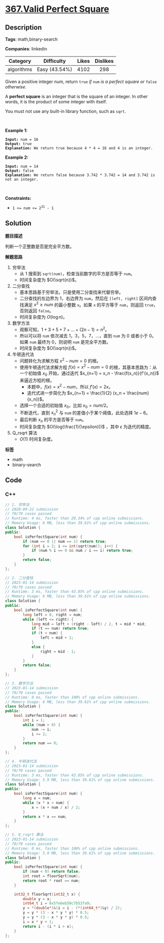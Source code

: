 # [367.Valid Perfect Square](https://leetcode.com/problems/valid-perfect-square/description/)

## Description

**Tags**: math,binary-search

**Companies**: linkedin

|  Category  |  Difficulty   | Likes | Dislikes |
| :--------: | :-----------: | :---: | :------: |
| algorithms | Easy (43.54%) | 4102  |   298    |

<p>Given a positive integer num, return <code>true</code> <em>if</em> <code>num</code> <em>is a perfect square or</em> <code>false</code> <em>otherwise</em>.</p>
<p>A <strong>perfect square</strong> is an integer that is the square of an integer. In other words, it is the product of some integer with itself.</p>
<p>You must not use any built-in library function, such as <code>sqrt</code>.</p>
<p>&nbsp;</p>
<p><strong class="example">Example 1:</strong></p>
<pre><code><strong>Input:</strong> num = 16
<strong>Output:</strong> true
<strong>Explanation:</strong> We return true because 4 * 4 = 16 and 4 is an integer.</code></pre>
<p><strong class="example">Example 2:</strong></p>
<pre><code><strong>Input:</strong> num = 14
<strong>Output:</strong> false
<strong>Explanation:</strong> We return false because 3.742 * 3.742 = 14 and 3.742 is not an integer.</code></pre>
<p>&nbsp;</p>
<p><strong>Constraints:</strong></p>
<ul>
  <li><code>1 &lt;= num &lt;= 2<sup>31</sup> - 1</code></li>
</ul>

## Solution

**题目描述**

判断一个正整数是否是完全平方数。

**解题思路**

1. 穷举法
   - 从 1 搜索到 `sqrt(num)`，检查当前数字的平方是否等于 `num`。
   - 时间复杂度为 $O(\sqrt{n})$。
2. 二分查找
   - 基本思路基于穷举法，只是使用二分查找来代替穷举。
   - 二分查找的左边界为 1，右边界为 `num`，然后在 `[left, right]` 区间内查找满足 $x^2 \geq num$ 的最小整数 `x`。如果 `x` 的平方等于 `num`，则返回 `true`，否则返回 `false`。
   - 时间复杂度为 $O(\log{n})$。
3. 数学方法
   - 观察可知，$1 + 3 + 5 + 7 + ... + (2n-1) = n^2$。
   - 所以可以将 `num` 依次减去 1，3，5，7，...，直到 `num` 为 0 或者小于 0。如果 `num` 最终为 0，则说明 `num` 是完全平方数。
   - 时间复杂度为 $O(\sqrt{n})$。
4. 牛顿迭代法
   - 问题转化为求解方程 $x^2 - num = 0$ 的根。
   - 使用牛顿迭代法求解方程 $f(x) = x^2 - num = 0$ 的根，其基本思路为：从一个初始值 $x_0$ 开始，通过迭代 $x_{n+1} = x_n - \frac{f(x_n)}{f'(x_n)}$ 来逼近方程的根。
     - 本题中，$f(x) = x^2 - num$，所以 $f'(x) = 2x$。
     - 迭代式进一步简化为 $x_{n+1} = \frac{1}{2} (x_n + \frac{num}{x_n})$。
   - 选择一个合适的初始值 $x_0$，比如 $x_0 = num / 2$。
   - 不断迭代，直到 $x_n^2$ 与 `num` 的差值小于某个阈值，此处选择 $1e-6$。
   - 最后判断 $x_n$ 的平方是否等于 `num`。
   - 时间复杂度为 $O(\log(\frac{1}{\epsilon}))$ ，其中 $\epsilon$ 为迭代的精度。
5. Q_rsqrt 算法
   - $O(1)$ 时间复杂度。

**标签**

- math
- binary-search

<!-- code start -->
## Code

### C++

```cpp
// 1. 穷举法
// 2020-09-22 submission
// 70/70 cases passed
// Runtime: 4 ms, faster than 20.34% of cpp online submissions.
// Memory Usage: 6 MB, less than 39.61% of cpp online submissions.
class Solution {
public:
    bool isPerfectSquare(int num) {
        if (num == 0 || num == 1) return true;
        for (int i = 2; i <= int(sqrt(num)); i++) {
            if (num % i == 0 && num / i == i) return true;
        }
        return false;
    }
};
```

```cpp
// 2. 二分查找
// 2023-01-14 submission
// 70/70 cases passed
// Runtime: 3 ms, faster than 43.85% of cpp online submissions.
// Memory Usage: 6 MB, less than 39.61% of cpp online submissions.
class Solution {
public:
    bool isPerfectSquare(int num) {
        long left = 0, right = num;
        while (left <= right) {
            long mid = left + (right - left) / 2, t = mid * mid;
            if (t == num) return true;
            if (t < num) {
                left = mid + 1;
            }
            else {
                right = mid - 1;
            }
        }
        return false;
    }
};
```

```cpp
// 3. 数学方法
// 2023-01-14 submission
// 70/70 cases passed
// Runtime: 0 ms, faster than 100% of cpp online submissions.
// Memory Usage: 6 MB, less than 39.61% of cpp online submissions.
class Solution {
public:
    bool isPerfectSquare(int num) {
        int i = 1;
        while (num > 0) {
            num -= i;
            i += 2;
        }
        return num == 0;
    }
};
```

```cpp
// 4. 牛顿迭代法
// 2023-01-14 submission
// 70/70 cases passed
// Runtime: 3 ms, faster than 43.85% of cpp online submissions.
// Memory Usage: 5.9 MB, less than 39.61% of cpp online submissions.
class Solution {
public:
    bool isPerfectSquare(int num) {
        long x = num;
        while (x * x > num) {
            x = (x + num / x) / 2;
        }
        return x * x == num;
    }
};
```

```cpp
// 5. Q_rsqrt 算法
// 2023-01-14 submission
// 70/70 cases passed
// Runtime: 0 ms, faster than 100% of cpp online submissions.
// Memory Usage: 5.9 MB, less than 39.61% of cpp online submissions.
class Solution {
public:
    bool isPerfectSquare(int num) {
        if (num < 0) return false;
        int root = floorSqrt(num);
        return root * root == num;
    }

    int32_t floorSqrt(int32_t x) {
        double y = x;
        int64_t i = 0x5fe6eb50c7b537a9;
        y = *(double*)&(i = i - (*(int64_t*)&y) / 2);
        y = y * (3 - x * y * y) * 0.5;
        y = y * (3 - x * y * y) * 0.5;
        i = x * y + 1;
        return i - (i * i > x);
    }
};
```

<!-- code end -->
